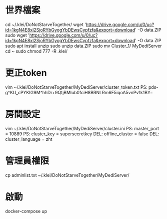 # 世界檔案
cd ~/.klei/DoNotStarveTogether/
wget 'https://drive.google.com/u/0/uc?id=1kgN4E8xI2SjoRYbGyogYbDEwsCypfzfa&export=download' -O data.ZIP
sudo wget 'https://drive.google.com/u/0/uc?id=1kgN4E8xI2SjoRYbGyogYbDEwsCypfzfa&export=download' -O data.ZIP
sudo apt install unzip
sudo unzip data.ZIP
sudo mv Cluster_1/ MyDediServer
cd ~
sudo chmod 777 -R .klei/

# 更正token
vim ~/.klei/DoNotStarveTogether/MyDediServer/cluster_token.txt
PS: pds-g^KU_cPYKIG9M^hhDr+9QtjBMlub0fciH8BRNLRm6F5iqoA5vnPv1k1BY=

# 房間設定
vim ~/.klei/DoNotStarveTogether/MyDediServer/cluster.ini
PS: master_port = 10889
PS: cluster_key = supersecretkey
DEL: offline_cluster = false
DEL: cluster_language = zht

# 管理員權限
cp adminlist.txt ~/.klei/DoNotStarveTogether/MyDediServer/

# 啟動
docker-compose up